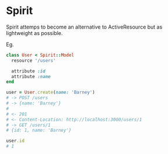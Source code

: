 # Spirit

Spirit attemps to become an alternative to ActiveResource but as lightweight as
possible.

Eg.

```ruby
class User < Spirit::Model
  resource '/users'

  attribute :id
  attribute :name
end

user = User.create(name: 'Barney')
# -> POST /users
# -> {name: 'Barney'}
#
# <- 201
# <- Content-Location: http://localhost:3000/users/1
# -> GET /users/1
# {id: 1, name: 'Barney'}

user.id
# 1
```
